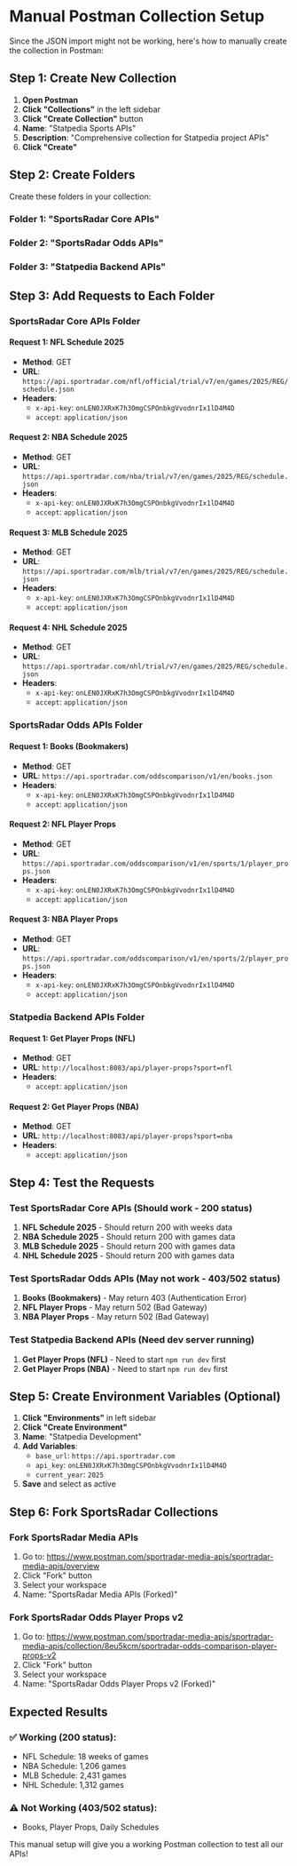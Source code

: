 # Manual Postman Collection Setup

Since the JSON import might not be working, here's how to manually create the collection in Postman:

## Step 1: Create New Collection

1. **Open Postman**
2. **Click "Collections"** in the left sidebar
3. **Click "Create Collection"** button
4. **Name**: "Statpedia Sports APIs"
5. **Description**: "Comprehensive collection for Statpedia project APIs"
6. **Click "Create"**

## Step 2: Create Folders

Create these folders in your collection:

### Folder 1: "SportsRadar Core APIs"
### Folder 2: "SportsRadar Odds APIs" 
### Folder 3: "Statpedia Backend APIs"

## Step 3: Add Requests to Each Folder

### SportsRadar Core APIs Folder

#### Request 1: NFL Schedule 2025
- **Method**: GET
- **URL**: `https://api.sportradar.com/nfl/official/trial/v7/en/games/2025/REG/schedule.json`
- **Headers**:
  - `x-api-key`: `onLEN0JXRxK7h3OmgCSPOnbkgVvodnrIx1lD4M4D`
  - `accept`: `application/json`

#### Request 2: NBA Schedule 2025
- **Method**: GET
- **URL**: `https://api.sportradar.com/nba/trial/v7/en/games/2025/REG/schedule.json`
- **Headers**:
  - `x-api-key`: `onLEN0JXRxK7h3OmgCSPOnbkgVvodnrIx1lD4M4D`
  - `accept`: `application/json`

#### Request 3: MLB Schedule 2025
- **Method**: GET
- **URL**: `https://api.sportradar.com/mlb/trial/v7/en/games/2025/REG/schedule.json`
- **Headers**:
  - `x-api-key`: `onLEN0JXRxK7h3OmgCSPOnbkgVvodnrIx1lD4M4D`
  - `accept`: `application/json`

#### Request 4: NHL Schedule 2025
- **Method**: GET
- **URL**: `https://api.sportradar.com/nhl/trial/v7/en/games/2025/REG/schedule.json`
- **Headers**:
  - `x-api-key`: `onLEN0JXRxK7h3OmgCSPOnbkgVvodnrIx1lD4M4D`
  - `accept`: `application/json`

### SportsRadar Odds APIs Folder

#### Request 1: Books (Bookmakers)
- **Method**: GET
- **URL**: `https://api.sportradar.com/oddscomparison/v1/en/books.json`
- **Headers**:
  - `x-api-key`: `onLEN0JXRxK7h3OmgCSPOnbkgVvodnrIx1lD4M4D`
  - `accept`: `application/json`

#### Request 2: NFL Player Props
- **Method**: GET
- **URL**: `https://api.sportradar.com/oddscomparison/v1/en/sports/1/player_props.json`
- **Headers**:
  - `x-api-key`: `onLEN0JXRxK7h3OmgCSPOnbkgVvodnrIx1lD4M4D`
  - `accept`: `application/json`

#### Request 3: NBA Player Props
- **Method**: GET
- **URL**: `https://api.sportradar.com/oddscomparison/v1/en/sports/2/player_props.json`
- **Headers**:
  - `x-api-key`: `onLEN0JXRxK7h3OmgCSPOnbkgVvodnrIx1lD4M4D`
  - `accept`: `application/json`

### Statpedia Backend APIs Folder

#### Request 1: Get Player Props (NFL)
- **Method**: GET
- **URL**: `http://localhost:8083/api/player-props?sport=nfl`
- **Headers**:
  - `accept`: `application/json`

#### Request 2: Get Player Props (NBA)
- **Method**: GET
- **URL**: `http://localhost:8083/api/player-props?sport=nba`
- **Headers**:
  - `accept`: `application/json`

## Step 4: Test the Requests

### Test SportsRadar Core APIs (Should work - 200 status)
1. **NFL Schedule 2025** - Should return 200 with weeks data
2. **NBA Schedule 2025** - Should return 200 with games data
3. **MLB Schedule 2025** - Should return 200 with games data
4. **NHL Schedule 2025** - Should return 200 with games data

### Test SportsRadar Odds APIs (May not work - 403/502 status)
1. **Books (Bookmakers)** - May return 403 (Authentication Error)
2. **NFL Player Props** - May return 502 (Bad Gateway)
3. **NBA Player Props** - May return 502 (Bad Gateway)

### Test Statpedia Backend APIs (Need dev server running)
1. **Get Player Props (NFL)** - Need to start `npm run dev` first
2. **Get Player Props (NBA)** - Need to start `npm run dev` first

## Step 5: Create Environment Variables (Optional)

1. **Click "Environments"** in left sidebar
2. **Click "Create Environment"**
3. **Name**: "Statpedia Development"
4. **Add Variables**:
   - `base_url`: `https://api.sportradar.com`
   - `api_key`: `onLEN0JXRxK7h3OmgCSPOnbkgVvodnrIx1lD4M4D`
   - `current_year`: `2025`
5. **Save** and select as active

## Step 6: Fork SportsRadar Collections

### Fork SportsRadar Media APIs
1. Go to: https://www.postman.com/sportradar-media-apis/sportradar-media-apis/overview
2. Click "Fork" button
3. Select your workspace
4. Name: "SportsRadar Media APIs (Forked)"

### Fork SportsRadar Odds Player Props v2
1. Go to: https://www.postman.com/sportradar-media-apis/sportradar-media-apis/collection/8eu5kcm/sportradar-odds-comparison-player-props-v2
2. Click "Fork" button
3. Select your workspace
4. Name: "SportsRadar Odds Player Props v2 (Forked)"

## Expected Results

### ✅ Working (200 status):
- NFL Schedule: 18 weeks of games
- NBA Schedule: 1,206 games
- MLB Schedule: 2,431 games
- NHL Schedule: 1,312 games

### ⚠️ Not Working (403/502 status):
- Books, Player Props, Daily Schedules

This manual setup will give you a working Postman collection to test all our APIs!
